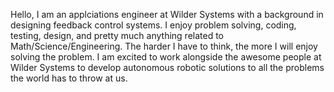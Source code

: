 Hello, I am an applciations engineer at Wilder Systems with a background in designing feedback control systems.
I enjoy problem solving, coding, testing, design, and pretty much anything related to Math/Science/Engineering.
The harder I have to think, the more I will enjoy solving the problem. 
I am excited to work alongside the awesome people at Wilder Systems to develop autonomous robotic solutions to all the problems the world has to throw at us.



